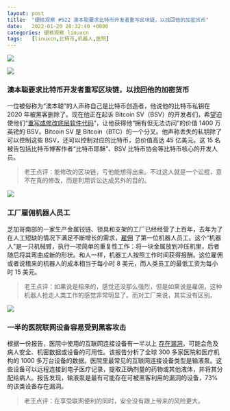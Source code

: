 ```yaml
---
layout: post
title:	"硬核观察 #522 澳本聪要求比特币开发者重写区块链，以找回他的加密货币"
date:	2022-01-20 20:32:40 +0800 
categories:	硬核观察 linuxcn 
tags:	[linuxcn,比特币,机器人,医院]
---
```



![](/Asserts/Images//attachment/album/202201/20/203132exoqq2wn934nwgkj.jpg)


![](/Asserts/Images//attachment/album/202201/20/203142nyxtcyi805cfzt5x.jpg)


### 澳本聪要求比特币开发者重写区块链，以找回他的加密货币


一位被俗称为“澳本聪”的人声称自己是比特币创造者，他说他的比特币私钥在 2020 年被黑客删除了。现在他正在起诉 Bitcoin SV（BSV）的开发者们，希望迫使他们“[重写或修改底层软件代码](https://www.theregister.com/2022/01/19/craig_wright_bitcoin_sv_high_court_sueball/)”，让他获得他“拥有但无法访问”的价值 1400 万英镑的 BSV。Bitcoin SV 是 Bitcoin（BTC）的一个分叉。他声称丢失的私钥除了可以控制这些 BSV，还可以控制对应的比特币，总价值高达 45 亿美元。这 15 名被告包括比特币博客作者“比特币耶稣”、BSV 比特币协会等比特币核心的开发人员。



> 
> 老王点评：能修改的区块链，亏他能想得出来。不过这人就是一个讼棍，意不在真的修改，而是利用诉讼达成另外的目的。
> 
> 
> 


![](/Asserts/Images//attachment/album/202201/20/203152kvvnfzt5s5w7eieo.jpg)


### 工厂雇佣机器人员工


芝加哥南部的一家生产金属铰链、锁具和支架的工厂已经经营了上百年，去年为了在人工短缺的情况下满足不断增长的需求，[雇佣](https://www.wired.com/story/rent-robot-worker-less-paying-human/) 了第一位机器人员工。这个“机器人”是一只机械臂，执行一项简单的重复性工作：将一块金属放到冲压机里，后者随后将其弯曲成新的形状。和人一样，机器工人按照工作时间获得报酬。这位雇佣或者说租来的机器人的成本相当于每小时 8 美元，而人类员工的最低工资为每小时 15 美元。



> 
> 老王点评：如果说是租来的，感觉还没那么强烈，但是如果说是雇佣，这种机器人抢走人类工作的感觉非常明显了。而对工厂来说，其实没有区别。
> 
> 
> 


![](/Asserts/Images//attachment/album/202201/20/203210l00b0f4dh4eez7d0.jpg)


### 一半的医院联网设备容易受到黑客攻击


根据一份报告，医院中使用的互联网连接设备有一半以上 [存在漏洞](https://www.theverge.com/2022/1/19/22891440/internet-connected-medical-devices-vulnerable)，可能会危及病人安全、机密数据或设备的可用性。该报告分析了全球 300 多家医院和医疗机构的 1000 多万台设备的数据。医院里最常见的互联网连接设备类型是输液泵。这些设备可以远程连接到电子医疗记录，提取正确剂量的药物或其他液体，并将其分配给病人。报告发现，输液泵是最有可能存在可被黑客利用的漏洞的设备，73% 的该类设备存在漏洞。



> 
> 老王点评：在享受联网便利的同时，安全没有跟上带来的风险更大。
> 
> 
>
